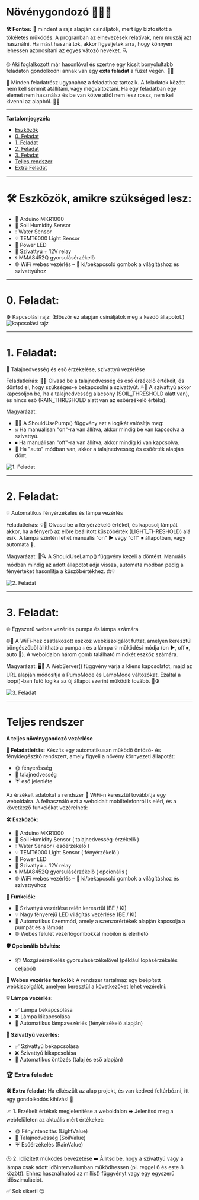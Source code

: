 # Növénygondozó 🌱🧑‍🌾
 
**🛠️ Fontos:** 📝 mindent a rajz alapján csináljatok, mert így biztosított a tökéletes működés. A progranban az elnevezések relatívak, nem muszáj azt használni. Ha mást használtok, akkor figyeljetek arra, hogy könnyen lehessen azonosítani az egyes vátozó neveket. 🔍

🤓 Aki foglalkozott már hasonlóval és szertne egy kicsit bonyolultabb feladaton gondolkodni annak van egy **exta feladat** a füzet végén. 📖💡

🔗 Minden feladatrész ugyanahoz a feladathoz tartozik. A feladatok között nem kell semmit átállítani, vagy megváltoztani. Ha egy feladatban egy elemet nem használsz és be van kötve attól nem lesz rossz, nem kell kivenni az alapból. 🔄✅

---
**Tartalomjegyzék:**
-   [Eszközök](#️-eszközök-amikre-szükséged-lesz)
-   [0. Feladat](#0-feladat)
-   [1. Feladat](#1-feladat)
-   [2. Feladat](#2-feladat) 
-   [3. Feladat](#3-feladat)
-   [Teljes rendszer](#a-teljes-rendszer-működtetése)
-   [Extra Feladat](#extra-feladat)

---

# 🛠️ Eszközök, amikre szükséged lesz:
- 📡 Arduino MKR1000
- 🌱 Soil Humidity Sensor 
- 💧 Water Sensor 
- 💡 TEMT6000 Light Sensor 
- 🔦 Power LED
- 🚰 Szivattyú + 12V relay
- 🌀 MMA8452Q gyorsulásérzékelő
- 🌐 WiFi webes vezérlés – 🔘 ki/bekapcsoló gombok a világításhoz és szivattyúhoz

---

# 0. Feladat:
⚙️ Kapcsolási rajz: (Először ez alapján csináljátok meg a kezdő állapotot.) 
![kapcsolási rajz](bekotes.png)

---

# 1. Feladat: 
🌱 Talajnedvesség és eső érzékelése, szivattyú vezérlése

Feladatleírás:
🌱💧 Olvasd be a talajnedvesség és eső érzékelő értékeit, és döntsd el, hogy szükséges-e bekapcsolni a szivattyút.
💦🚫 A szivattyú akkor kapcsoljon be, ha a talajnedvesség alacsony (SOIL_THRESHOLD alatt van), és nincs eső (RAIN_THRESHOLD alatt van az esőérzékelő értéke).

Magyarázat:
- 🤖🔌 A ShouldUsePump() függvény ezt a logikát valósítja meg:
- 🔛 Ha manuálisan "on"-ra van állítva, akkor mindig be van kapcsolva a szivattyú.
- ⏹ Ha manuálisan "off"-ra van állítva, akkor mindig ki van kapcsolva.
- 🔄 Ha "auto" módban van, akkor a talajnedvesség és esőérték alapján dönt.

![1. Feladat](1.png)

---

# 2. Feladat: 
💡 Automatikus fényérzékelés és lámpa vezérlés

Feladatleírás:
💡📏 Olvasd be a fényérzékelő értékét, és kapcsolj lámpát akkor, ha a fényerő az előre beállított küszöbérték (LIGHT_THRESHOLD) alá esik. A lámpa szintén lehet manuális "on" ▶️ vagy "off" ⏹ állapotban, vagy automata 🔄.

Magyarázat:
🤖🔍 A ShouldUseLamp() függvény kezeli a döntést. Manuális módban mindig az adott állapotot adja vissza, automata módban pedig a fényértéket hasonlítja a küszöbértékhez. ⚖️💡

![2. Feladat](2.png)

---

# 3. Feladat: 
🌐 Egyszerű webes vezérlés pumpa és lámpa számára

🌐📶 A WiFi-hez csatlakozott eszköz webkiszolgálót futtat, amelyen keresztül böngészőből állítható a pumpa 💧 és a lámpa 💡 működési módja (on ▶️, off ⏹, auto 🔄). A weboldalon három gomb található mindkét eszköz számára.

Magyarázat:
🖥️📲 A WebServer() függvény várja a kliens kapcsolatot, majd az URL alapján módosítja a PumpMode és LampMode változókat. Ezáltal a loop()-ban futó logika az új állapot szerint működik tovább. 🔄⚙️

![3. Feladat](3.png)

---


# Teljes rendszer
**A teljes növénygondozó vezérlése** 

**🧠 Feladatleírás:** Készíts egy automatikusan működő öntöző- és fénykiegészítő rendszert, amely figyeli a növény környezeti állapotát:
- 🌞 fényerősség
- 🌱 talajnedvesség
- ☔ eső jelenléte

Az érzékelt adatokat a rendszer 📶 WiFi-n keresztül továbbítja egy weboldalra. A felhasználó ezt a weboldalt mobiltelefonról is eléri, és a következő funkciókat vezérelheti:

**🛠️ Eszközök:** 
- 📡 Arduino MKR1000
- 🌱 Soil Humidity Sensor ( talajnedvesség-érzékelő )
- 💧 Water Sensor ( esőérzékelő )
- 💡 TEMT6000 Light Sensor ( fényérzékelő )
- 🔦 Power LED
- 🚰 Szivattyú + 12V relay
- 🌀 MMA8452Q gyorsulásérzékelő ( opcionális )
- 🌐 WiFi webes vezérlés – 🔘 ki/bekapcsoló gombok a világításhoz és szivattyúhoz

**🧰 Funkciók:**
- 🚿 Szivattyú vezérlése relén keresztül (BE / KI)
- 💡 Nagy fényerejű LED világítás vezérlése (BE / KI)
- 🔁 Automatikus üzemmód, amely a szenzorértékek alapján kapcsolja a pumpát és a lámpát
- 🌐 Webes felület vezérlőgombokkal mobilon is elérhető

**🛡️ Opcionális bővítés:**
- 📦 Mozgásérzékelés gyorsulásérzékelővel (például lopásérzékelés céljából)

**📲 Webes vezérlés funkciói:**
A rendszer tartalmaz egy beépített webkiszolgálót, amelyen keresztül a következőket lehet vezérelni:

**💡 Lámpa vezérlés:**
- ✅ Lámpa bekapcsolása
- ❌ Lámpa kikapcsolása
- 🔁 Automatikus lámpavezérlés (fényérzékelő alapján)

**🚿 Szivattyú vezérlés:**
- ✅ Szivattyú bekapcsolása
- ❌ Szivattyú kikapcsolása
- 🔁 Automatikus öntözés (talaj és eső alapján)


### **🏆 Extra feladat:**  
**🛠️ Extra feladat:** Ha elkészült az alap projekt, és van kedved feltúrbózni, itt egy gondolkodós kihívás! 🤔

📈 1. Érzékelt értékek megjelenítése a weboldalon
➡️ Jelenítsd meg a webfelületen az aktuális mért értékeket:
- 🌞 Fényintenzitás (LightValue)
- 🌱 Talajnedvesség (SoilValue)
- ☔ Esőérzékelés (RainValue)

🕒 2. Időzített működés bevezetése
➡️ Állítsd be, hogy a szivattyú vagy a lámpa csak adott időintervallumban működhessen (pl. reggel 6 és este 8 között). Ehhez használhatod az millis() függvényt vagy egy egyszerű időszimulációt.

✅ Sok sikert! 😊
